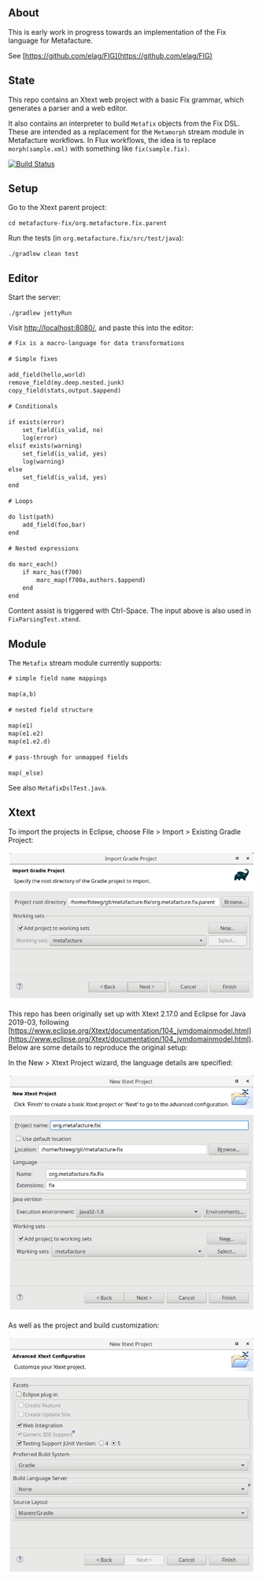 About
-----

This is early work in progress towards an implementation of the Fix language for Metafacture.

See [https://github.com/elag/FIG](https://github.com/elag/FIG)

State
-----

This repo contains an Xtext web project with a basic Fix grammar, which generates a parser and a web editor.

It also contains an interpreter to build `Metafix` objects from the Fix DSL. These are intended as a replacement for the `Metamorph` stream module in Metafacture workflows. In Flux workflows, the idea is to replace `morph(sample.xml)` with something like `fix(sample.fix)`.

[![Build Status](https://travis-ci.org/metafacture/metafacture-fix.svg?branch=master)](https://travis-ci.org/metafacture/metafacture-fix)

Setup
-----

Go to the Xtext parent project:

`cd metafacture-fix/org.metafacture.fix.parent`

Run the tests (in `org.metafacture.fix/src/test/java`):

`./gradlew clean test`

Editor
------

Start the server:

`./gradlew jettyRun`

Visit [http://localhost:8080/](http://localhost:8080/), and paste this into the editor:

```
# Fix is a macro-language for data transformations
			
# Simple fixes

add_field(hello,world)
remove_field(my.deep.nested.junk)
copy_field(stats,output.$append)

# Conditionals

if exists(error)
	set_field(is_valid, no)
	log(error)
elsif exists(warning)
	set_field(is_valid, yes)
	log(warning)
else
	set_field(is_valid, yes)
end

# Loops

do list(path)
	add_field(foo,bar)
end

# Nested expressions

do marc_each()
	if marc_has(f700)
		marc_map(f700a,authors.$append)
	end
end
```

Content assist is triggered with Ctrl-Space. The input above is also used in `FixParsingTest.xtend`.

Module
------

The `Metafix` stream module currently supports:

```
# simple field name mappings

map(a,b)

# nested field structure

map(e1)
map(e1.e2)
map(e1.e2.d)

# pass-through for unmapped fields

map(_else)
```

See also `MetafixDslTest.java`.

Xtext
-----

To import the projects in Eclipse, choose File > Import > Existing Gradle Project:

![Import projects](docs/xtext-import.png)

This repo has been originally set up with Xtext 2.17.0 and Eclipse for Java 2019-03, following [https://www.eclipse.org/Xtext/documentation/104_jvmdomainmodel.html](https://www.eclipse.org/Xtext/documentation/104_jvmdomainmodel.html). Below are some details to reproduce the original setup:

In the New > Xtext Project wizard, the language details are specified:

![Language details](docs/xtext-setup-1.png)

As well as the project and build customization:

![Build details](docs/xtext-setup-2.png)
